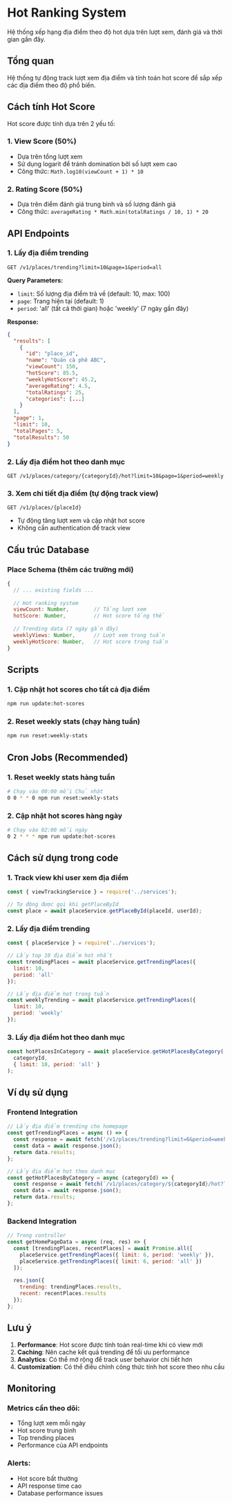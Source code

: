# Hot Ranking System

Hệ thống xếp hạng địa điểm theo độ hot dựa trên lượt xem, đánh giá và thời gian gần đây.

## Tổng quan

Hệ thống tự động track lượt xem địa điểm và tính toán hot score để sắp xếp các địa điểm theo độ phổ biến.

## Cách tính Hot Score

Hot score được tính dựa trên 2 yếu tố:

### 1. View Score (50%)
- Dựa trên tổng lượt xem
- Sử dụng logarit để tránh domination bởi số lượt xem cao
- Công thức: `Math.log10(viewCount + 1) * 10`

### 2. Rating Score (50%)
- Dựa trên điểm đánh giá trung bình và số lượng đánh giá
- Công thức: `averageRating * Math.min(totalRatings / 10, 1) * 20`

## API Endpoints

### 1. Lấy địa điểm trending
```http
GET /v1/places/trending?limit=10&page=1&period=all
```

**Query Parameters:**
- `limit`: Số lượng địa điểm trả về (default: 10, max: 100)
- `page`: Trang hiện tại (default: 1)
- `period`: 'all' (tất cả thời gian) hoặc 'weekly' (7 ngày gần đây)

**Response:**
```json
{
  "results": [
    {
      "id": "place_id",
      "name": "Quán cà phê ABC",
      "viewCount": 150,
      "hotScore": 85.5,
      "weeklyHotScore": 45.2,
      "averageRating": 4.5,
      "totalRatings": 25,
      "categories": [...]
    }
  ],
  "page": 1,
  "limit": 10,
  "totalPages": 5,
  "totalResults": 50
}
```

### 2. Lấy địa điểm hot theo danh mục
```http
GET /v1/places/category/{categoryId}/hot?limit=10&page=1&period=weekly
```

### 3. Xem chi tiết địa điểm (tự động track view)
```http
GET /v1/places/{placeId}
```
- Tự động tăng lượt xem và cập nhật hot score
- Không cần authentication để track view

## Cấu trúc Database

### Place Schema (thêm các trường mới)
```javascript
{
  // ... existing fields ...
  
  // Hot ranking system
  viewCount: Number,        // Tổng lượt xem
  hotScore: Number,         // Hot score tổng thể
  
  // Trending data (7 ngày gần đây)
  weeklyViews: Number,      // Lượt xem trong tuần
  weeklyHotScore: Number,   // Hot score trong tuần
}
```

## Scripts

### 1. Cập nhật hot scores cho tất cả địa điểm
```bash
npm run update:hot-scores
```

### 2. Reset weekly stats (chạy hàng tuần)
```bash
npm run reset:weekly-stats
```

## Cron Jobs (Recommended)

### 1. Reset weekly stats hàng tuần
```bash
# Chạy vào 00:00 mỗi Chủ nhật
0 0 * * 0 npm run reset:weekly-stats
```

### 2. Cập nhật hot scores hàng ngày
```bash
# Chạy vào 02:00 mỗi ngày
0 2 * * * npm run update:hot-scores
```

## Cách sử dụng trong code

### 1. Track view khi user xem địa điểm
```javascript
const { viewTrackingService } = require('../services');

// Tự động được gọi khi getPlaceById
const place = await placeService.getPlaceById(placeId, userId);
```

### 2. Lấy địa điểm trending
```javascript
const { placeService } = require('../services');

// Lấy top 10 địa điểm hot nhất
const trendingPlaces = await placeService.getTrendingPlaces({
  limit: 10,
  period: 'all'
});

// Lấy địa điểm hot trong tuần
const weeklyTrending = await placeService.getTrendingPlaces({
  limit: 10,
  period: 'weekly'
});
```

### 3. Lấy địa điểm hot theo danh mục
```javascript
const hotPlacesInCategory = await placeService.getHotPlacesByCategory(
  categoryId,
  { limit: 10, period: 'all' }
);
```

## Ví dụ sử dụng

### Frontend Integration
```javascript
// Lấy địa điểm trending cho homepage
const getTrendingPlaces = async () => {
  const response = await fetch('/v1/places/trending?limit=6&period=weekly');
  const data = await response.json();
  return data.results;
};

// Lấy địa điểm hot theo danh mục
const getHotPlacesByCategory = async (categoryId) => {
  const response = await fetch(`/v1/places/category/${categoryId}/hot?limit=10`);
  const data = await response.json();
  return data.results;
};
```

### Backend Integration
```javascript
// Trong controller
const getHomePageData = async (req, res) => {
  const [trendingPlaces, recentPlaces] = await Promise.all([
    placeService.getTrendingPlaces({ limit: 6, period: 'weekly' }),
    placeService.getTrendingPlaces({ limit: 6, period: 'all' })
  ]);
  
  res.json({
    trending: trendingPlaces.results,
    recent: recentPlaces.results
  });
};
```

## Lưu ý

1. **Performance**: Hot score được tính toán real-time khi có view mới
2. **Caching**: Nên cache kết quả trending để tối ưu performance
3. **Analytics**: Có thể mở rộng để track user behavior chi tiết hơn
4. **Customization**: Có thể điều chỉnh công thức tính hot score theo nhu cầu

## Monitoring

### Metrics cần theo dõi:
- Tổng lượt xem mỗi ngày
- Hot score trung bình
- Top trending places
- Performance của API endpoints

### Alerts:
- Hot score bất thường
- API response time cao
- Database performance issues 